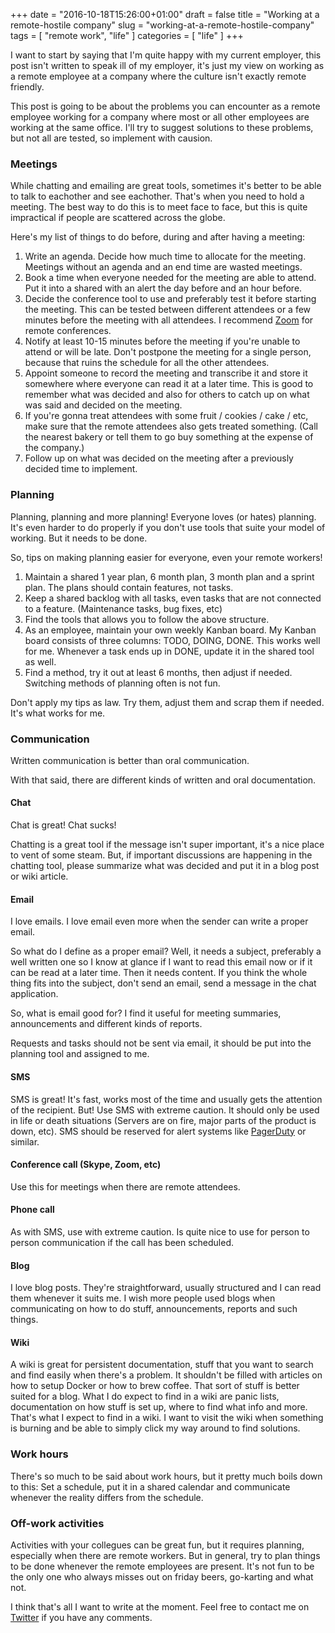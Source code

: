 +++
date = "2016-10-18T15:26:00+01:00"
draft = false
title = "Working at a remote-hostile company"
slug = "working-at-a-remote-hostile-company"
tags = [ "remote work", "life" ]
categories = [ "life" ]
+++

I want to start by saying that I'm quite happy with my current employer, this
post isn't written to speak ill of my employer, it's just my view on working as
a remote employee at a company where the culture isn't exactly remote friendly.

This post is going to be about the problems you can encounter as a remote
employee working for a company where most or all other employees are working at
the same office. I'll try to suggest solutions to these problems, but not all
are tested, so implement with causion.

<!--summary-->

### Meetings

While chatting and emailing are great tools, sometimes it's better to be able to
talk to eachother and see eachother. That's when you need to hold a meeting.
The best way to do this is to meet face to face, but this is quite impractical
if people are scattered across the globe.

Here's my list of things to do before, during and after having a meeting:

1. Write an agenda. Decide how much time to allocate for the meeting. Meetings
without an agenda and an end time are wasted meetings.
2. Book a time when everyone needed for the meeting are able to attend. Put it
into a shared with an alert the day before and an hour before.
3. Decide the conference tool to use and preferably test it before starting
the meeting. This can be tested between different attendees or a few minutes
before the meeting with all attendees. I recommend [Zoom](https://zoom.us/)
for remote conferences.
4. Notify at least 10-15 minutes before the meeting if you're unable to attend
or will be late. Don't postpone the meeting for a single person, because that
ruins the schedule for all the other attendees.
5. Appoint someone to record the meeting and transcribe it and store it
somewhere where everyone can read it at a later time. This is good to remember
what was decided and also for others to catch up on what was said and decided
on the meeting.
6. If you're gonna treat attendees with some fruit / cookies / cake / etc, make
sure that the remote attendees also gets treated something. (Call the nearest
bakery or tell them to go buy something at the expense of the company.)
7. Follow up on what was decided on the meeting after a previously decided time
to implement.

### Planning

Planning, planning and more planning! Everyone loves (or hates) planning. It's
even harder to do properly if you don't use tools that suite your model of
working. But it needs to be done.

So, tips on making planning easier for everyone, even your remote workers!

1. Maintain a shared 1 year plan, 6 month plan, 3 month plan and a sprint plan.
The plans should contain features, not tasks.
2. Keep a shared backlog with all tasks, even tasks that are not connected to a
feature. (Maintenance tasks, bug fixes, etc)
3. Find the tools that allows you to follow the above structure.
4. As an employee, maintain your own weekly Kanban board. My Kanban board
consists of three columns: TODO, DOING, DONE. This works well for me. Whenever
a task ends up in DONE, update it in the shared tool as well.
5. Find a method, try it out at least 6 months, then adjust if needed. Switching
methods of planning often is not fun.

Don't apply my tips as law. Try them, adjust them and scrap them if needed. It's
what works for me.

### Communication

Written communication is better than oral communication.

With that said, there are different kinds of written and oral documentation.

#### Chat

Chat is great! Chat sucks!

Chatting is a great tool if the message isn't super important, it's a nice place
to vent of some steam. But, if important discussions are happening in the
chatting tool, please summarize what was decided and put it in a blog post or
wiki article.

#### Email

I love emails. I love email even more when the sender can write a proper email.

So what do I define as a proper email? Well, it needs a subject, preferably
a well written one so I know at glance if I want to read this email now or if
it can be read at a later time. Then it needs content. If you think the whole
thing fits into the subject, don't send an email, send a message in the chat
application.

So, what is email good for? I find it useful for meeting summaries,
announcements and different kinds of reports.

Requests and tasks should not be sent via email, it should be put into the
planning tool and assigned to me.

#### SMS

SMS is great! It's fast, works most of the time and usually gets the attention
of the recipient. But! Use SMS with extreme caution. It should only be used in
life or death situations (Servers are on fire, major parts of the product is
down, etc). SMS should be reserved for alert systems like
[PagerDuty](https://www.pagerduty.com/) or similar.

#### Conference call (Skype, Zoom, etc)

Use this for meetings when there are remote attendees.

#### Phone call

As with SMS, use with extreme caution. Is quite nice to use for person to person
communication if the call has been scheduled.

#### Blog

I love blog posts. They're straightforward, usually structured and I can read
them whenever it suits me. I wish more people used blogs when communicating on
how to do stuff, announcements, reports and such things.

#### Wiki

A wiki is great for persistent documentation, stuff that you want to search and
find easily when there's a problem. It shouldn't be filled with articles on how
to setup Docker or how to brew coffee. That sort of stuff is better suited for
a blog. What I do expect to find in a wiki are panic lists, documentation on
how stuff is set up, where to find what info and more. That's what I expect to
find in a wiki. I want to visit the wiki when something is burning and be able
to simply click my way around to find solutions.

### Work hours

There's so much to be said about work hours, but it pretty much boils down to
this: Set a schedule, put it in a shared calendar and communicate whenever
the reality differs from the schedule.

### Off-work activities

Activities with your collegues can be great fun, but it requires planning,
especially when there are remote workers. But in general, try to plan things
to be done whenever the remote employees are present. It's not fun to be the
only one who always misses out on friday beers, go-karting and what not.

I think that's all I want to write at the moment. Feel free to contact me on
[Twitter](https://twitter.com/hagbarddenstore) if you have any comments.
